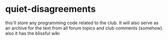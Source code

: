 quiet-disagreements
===================

this'll store any programming code related to the club. It will also serve as an archive for the text from all forum topics and club comments (somehow). also it has the blissful wiki
